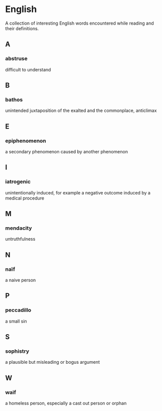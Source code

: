 # English

A collection of interesting English words encountered while reading and their definitions.

## A

### abstruse
difficult to understand

## B

### bathos
unintended juxtaposition of the exalted and the commonplace, anticlimax

## E

### epiphenomenon
a secondary phenomenon caused by another phenomenon

## I

### iatrogenic 
unintentionally induced, for example a negative outcome induced by a medical procedure

## M

### mendacity
untruthfulness

## N

### naïf 
a naive person

## P

### peccadillo
a small sin

## S

### sophistry
a plausible but misleading or bogus argument

## W

### waif
a homeless person, especially a cast out person or orphan
